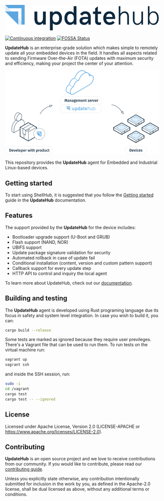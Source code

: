 <p align="center"><img src="doc/logo.png"></p>

[![Continuous integration](https://github.com/UpdateHub/updatehub/workflows/Continuous%20integration/badge.svg)](https://github.com/UpdateHub/updatehub/actions?query=workflow%3A%22Continuous+integration%22+branch%3Amaster)
[![FOSSA Status](https://app.fossa.com/api/projects/git%2Bgithub.com%2FUpdateHub%2Fupdatehub.svg?type=shield)](https://app.fossa.com/projects/git%2Bgithub.com%2FUpdateHub%2Fupdatehub?ref=badge_shield)

**UpdateHub** is an enterprise-grade solution which makes simple to remotely
update all your embedded devices in the field. It handles all aspects related to
sending Firmware Over-the-Air (FOTA) updates with maximum security and
efficiency, making your project the center of your attention.

<p align="center"><img src="doc/workflow.png"></p>

This repository provides the **UpdateHub** agent for Embedded and Industrial
Linux-based devices.

## Getting started

To start using ShellHub, it is suggested that you follow the [Getting
started](https://docs.updatehub.io/quick-starting-with-raspberrypi3/) guide in
the **UpdateHub** documentation.

## Features

The support provided by the **UpdateHub** for the device includes:

- Bootloader upgrade support (U-Boot and GRUB)
- Flash support (NAND, NOR)
- UBIFS support
- Update package signature validation for security
- Automated rollback in case of update fail
- Conditional installation (content, version and custom pattern support)
- Callback support for every update step
- HTTP API to control and inquiry the local agent

To learn more about UpdateHub, check out our [documentation](https://docs.updatehub.io).

## Building and testing

The **UpdateHub** agent is developed using Rust programing language due its
focus in safety and system level integration. In case you wish to build it, you
can:

```bash
cargo build --release
```

Some tests are marked as ignored because they require user previleges. There's a
Vagrant file that can be used to run them. To run tests on the virtual machine
run:

```bash
vagrant up
vagrant ssh
```

and inside the SSH session, run:

```bash
sudo -i
cd /vagrant
cargo test
cargo test -- --ignored
```

## License

Licensed under Apache License, Version 2.0 (LICENSE-APACHE or https://www.apache.org/licenses/LICENSE-2.0).

## Contributing

**UpdateHub** is an open source project and we love to receive contributions
from our community. If you would like to contribute, please read our
[contributing guide](CONTRIBUTING.md).

Unless you explicitly state otherwise, any contribution intentionally submitted
for inclusion in the work by you, as defined in the Apache-2.0 license, shall be
dual licensed as above, without any additional terms or conditions.

